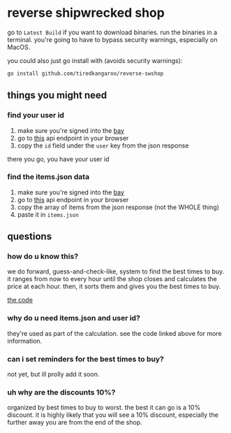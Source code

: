 # reverse shipwrecked shop

go to `Latest Build` if you want to download binaries. run the binaries in a terminal.
you're going to have to bypass security warnings, especially on MacOS.

you could also just go install with (avoids security warnings):

```bash
go install github.com/tiredkangaroo/reverse-swshop
```

## things you might need

### find your user id

1. make sure you're signed into the [bay](https://shipwrecked.hackclub.com/bay)
2. go to [this](https://shipwrecked.hackclub.com/api/auth/session) api endpoint in your browser
3. copy the `id` field under the `user` key from the json response

there you go, you have your user id

### find the items.json data

1. make sure you're signed into the [bay](https://shipwrecked.hackclub.com/bay)
2. go to [this](https://shipwrecked.hackclub.com/api/bay/shop/items) api endpoint in your browser
3. copy the array of items from the json response (not the WHOLE thing)
4. paste it in `items.json`

## questions

### how do u know this?

we do forward, guess-and-check-like, system to find the best times to buy. it ranges from now to every hour until the shop closes and calculates the price at each hour. then, it sorts them and gives you the best times to buy.

[the code](github.com/hackclub/shipwrecked/blob/main/lib/shop-utils.ts)

### why do u need items.json and user id?

they're used as part of the calculation. see the code linked above for more information.

### can i set reminders for the best times to buy?

not yet, but ill prolly add it soon.

### uh why are the discounts 10%?

organized by best times to buy to worst. the best it can go is a 10% discount. it is highly likely that you will see a 10% discount, especially the further away you are from the end of the shop.
